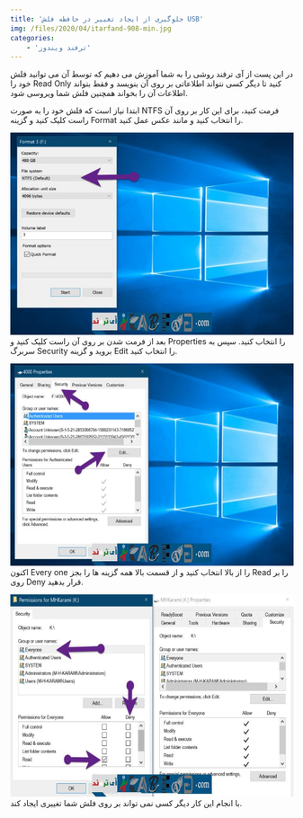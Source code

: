 ```yaml
---
title: 'جلوگیری از ایجاد تغییر در حافظه فلش USB'
img: /files/2020/04/itarfand-908-min.jpg
categories:
    - 'ترفند ویندوز'
---
```


در این پست از آی ترفند روشی را به شما آموزش می دهیم که توسط آن می توانید فلش خود را Read Only کنید تا دیگر کسی نتواند اطلاعاتی بر روی آن بنویسد و فقط بتواند اطلاعات آن را بخواند همچنین فلش شما ویروسی شود.

ابتدا نیاز است که فلش خود را به صورت NTFS فرمت کنید، برای این کار بر روی آن راست کلیک کنید و گزینه Format را انتخاب کنید و مانند عکس عمل کنید.

![mhkarami97](/files/2020/04/itarfand-905-min-1.jpg)  
بعد از فرمت شدن بر روی آن راست کلیک کنید و Properties را انتخاب کنید. سپس به سربرگ Security بروید و گزینه Edit را انتخاب کنید.

![mhkarami97](/files/2020/04/itarfand-906-min.jpg)  
اکنون Every one را از بالا انتخاب کنید و از قسمت بالا همه گزینه ها را بجز Read را بر روی Deny قرار بدهید.

![mhkarami97](/files/2020/04/itarfand-907-min-1.jpg)  
با انجام این کار دیگر کسی نمی تواند بر روی فلش شما تغییری ایجاد کند.